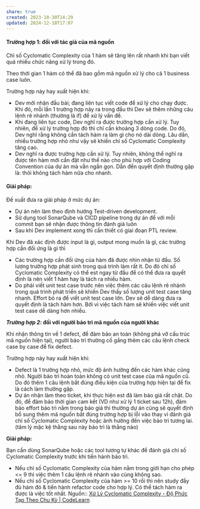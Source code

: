 ```yaml
---
share: true
created: 2023-10-30T14:29
updated: 2024-12-18T17:07
---
```

#### Trường hợp 1: đối với tác giả của mã nguồn

Chỉ số Cyclomatic Complexity của 1 hàm sẽ tăng lên rất nhanh khi bạn viết quá nhiều chức năng xử lý trong đó.

Theo thời gian 1 hàm có thể đã bao gồm mã nguồn xử lý cho cả 1 business case luôn.

Trường hợp này hay xuất hiện khi:

- Dev mới nhận đầu bài; đang liên tục viết code để xử lý cho chạy được. Khi đó, mỗi lần 1 trường hợp nảy ra trong đầu thì Dev sẽ thêm những câu lệnh rẽ nhánh (thường là if) để xử lý vấn đề.
- Khi đang liên tục code, Dev nghĩ ra được trường hợp cần xử lý. Tuy nhiên, để xử lý trường hợp đó thì chỉ cần khoảng 3 dòng code. Do đó, Dev nghĩ rằng không cần tách hàm ra làm gì cho nó dài dòng. Lâu dần, nhiều trường hợp nhỏ như vậy sẽ khiến chỉ số Cyclomatic Complexity tăng cao.
- Dev nghĩ ra được trường hợp cần xử lý. Tuy nhiên, không thể nghĩ ra được tên hàm mới cần đặt như thế nào cho phù hợp với Coding Convention của dự án mà vẫn ngắn gọn. Dẫn đến quyết định thường gặp là: thôi không tách hàm nữa cho nhanh.

#### Giải pháp:

Đề xuất đưa ra giải pháp ở mức dự án:

- Dự án nên làm theo định hướng Test-driven development.
- Sử dụng tool SonarQube và CICD pipeline trong dự án để với mỗi commit bạn sẽ nhận được thông tin đánh giá luôn
- Sau khi Dev implement xong thì cần thiết có giai đoạn PTL review.

Khi Dev đã xác định được input là gì, output mong muốn là gì, các trường hợp cần đối ứng là gì thì

- Các trường hợp cần đối ứng của hàm đã được nhìn nhận từ đầu. Số lượng trường hợp phát sinh trong quá trình làm rất ít. Do đó chỉ số Cyclomatic Complexity có thể est ngay từ đầu để có thể đưa ra quyết định là nên viết 1 hàm hay là tách ra nhiều hàm.
- Do phải viết unit test case trước nên việc thêm các câu lệnh rẽ nhánh trong quá trình phát triển sẽ khiến Dev thấy số lượng unit test case tăng nhanh. Effort bỏ ra để viết unit test case lớn. Dev sẽ dễ dàng đưa ra quyết định là tách hàm hơn. Bởi vì việc tách hàm sẽ khiến việc viết unit test case dễ dàng hơn nhiều.

**_Trường hợp 2_: đối với người bảo trì mã nguồn của người khác**

Khi nhận thông tin về 1 defect, để đảm bảo an toàn (không phá vỡ cấu trúc mã nguồn hiện tại), người bảo trì thường cố gắng thêm các câu lệnh check case by case để fix defect.

Trường hợp này hay xuất hiện khi:

- Defect là 1 trường hợp nhỏ, mức độ ảnh hưởng đến các hàm khác cũng nhỏ. Người bảo trì hoàn toàn không có unit test case của mã nguồn cũ. Do đó thêm 1 câu lệnh bắt đúng điều kiện của trường hợp hiện tại để fix là cách làm thường gặp.
- Dự án nhận làm theo ticket, khi thực hiện est đã làm báo giá rất chặt. Do đó, để đảm bảo thời gian cam kết (VD như xử lý 1 ticket sau 12h), đảm bảo effort bảo trì nằm trong báo giá thì thường dự án cũng sẽ quyết định bổ sung thêm mã nguồn bắt đúng trường hợp bị lỗi vào thay vì đánh giá chỉ số Cyclomatic Complexity hoặc ảnh hưởng đến việc bảo trì tương lai. (tâm lý mặc kệ thằng sau này bảo trì là thằng nào)

**Giải pháp:**

Bạn cần dùng SonarQube hoặc các tool tương tự khác để đánh giá chỉ số Cyclomatic Complexity trước khi tiến hành bảo trì.

- Nếu chỉ số Cyclomatic Complexity của hàm nằm trong giới hạn cho phép <= 9 thì việc thêm 1 câu lệnh rẽ nhánh vào cùng không sao.
- Nếu chỉ số Cyclomatic Complexity của hàm >= 10 rồi thì nên study đầy đủ hàm đó & tiến hành refactor code cho hợp lý. Có thể tách hàm ra được là việc tốt nhất.
Nguồn:: [Xử Lý Cyclomatic Complexity - Độ Phức Tạp Theo Chu Kỳ | CodeLearn](https://codelearn.io/sharing/xu-ly-cyclomatic-complexity)